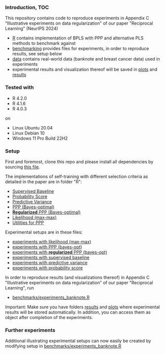 




### Introduction, TOC
This repository contains code to reproduce experiments in Appendix C "Illustrative experiments on data regularization" of our paper "Reciprocal Learning" (NeurIPS 2024)

* [R](R) contains implementation of BPLS with PPP and alternative PLS methods to benchmark against
* [benchmarking](benchmarking) provides files for experiments, in order to reproduce results, see setup below
* [data](data) contains real-world data (banknote and breast cancer data) used in experiments
* experimental results and visualization thereof will be saved in [plots](plots) and [results](results) 


### Tested with

- R 4.2.0
- R 4.1.6
- R 4.0.3

on
- Linux Ubuntu 20.04
- Linux Debian 10
- Windows 11 Pro Build 22H2 


### Setup

First and foremost, clone this repo and please install all dependencies by sourcing [this file](_setup_session.R).

The implementations of self-training with different selection criteria as detailed in the paper are in folder "R":

* [Supervised Baseline](R/standard_supervised.R)
* [Probability Score](R/standard_self_training_conf.R)
* [Predictive Variance](R/standard_self_training.R)
* [PPP (Bayes-optimal)](R/diff_marg_likelihood_pred_ext.R)
* [**Regularized** PPP (Bayes-optimal)](R/diff_marg_likelihood_pred_reg.R)
* [Likelihood (max-max)](R/diff_marg_likelihood_pred.R)
* [Utilities for PPP](R/utils_diff_marg_likelihood.R)

Experimental setups are in these files: 

* [experiments with likelihood (max-max)](benchmarks/experiments/benchmark-dml-pred.R)
* [experiments with PPP (bayes-opt)](benchmarks/experiments/benchmark-dml-pred-ext.R)
* [experiments with **regularized** PPP (bayes-opt)](benchmarks/experiments/benchmark-dml-pred-reg.R)
* [experiments with supervised baseline](benchmarks/experiments/_benchmark-standard-supervised.R)
* [experiments with predictive variance](benchmarks/experiments/_benchmark-standard-self-training.R)
* [experiments with probability score](benchmarks/experiments/_benchmark-standard-self-training_conf.R)

In order to reproduce results (and visualizations thereof) in Appendix C "Illustrative experiments on data regularization" of our paper "Reciprocal Learning", run

* [benchmarks/experiments_banknote.R](benchmarks/experiments_banknote.R)

Important: Make sure you have folders [results](results) and [plots](plots) where experimental results will be stored automatically. In addition, you can access them as object after completion of the experiments.


### Further experiments

Additional illustrating experimental setups can now easily be created by modifying setup in [benchmarks/experiments_banknote.R](benchmarks/experiments_banknote.R)


